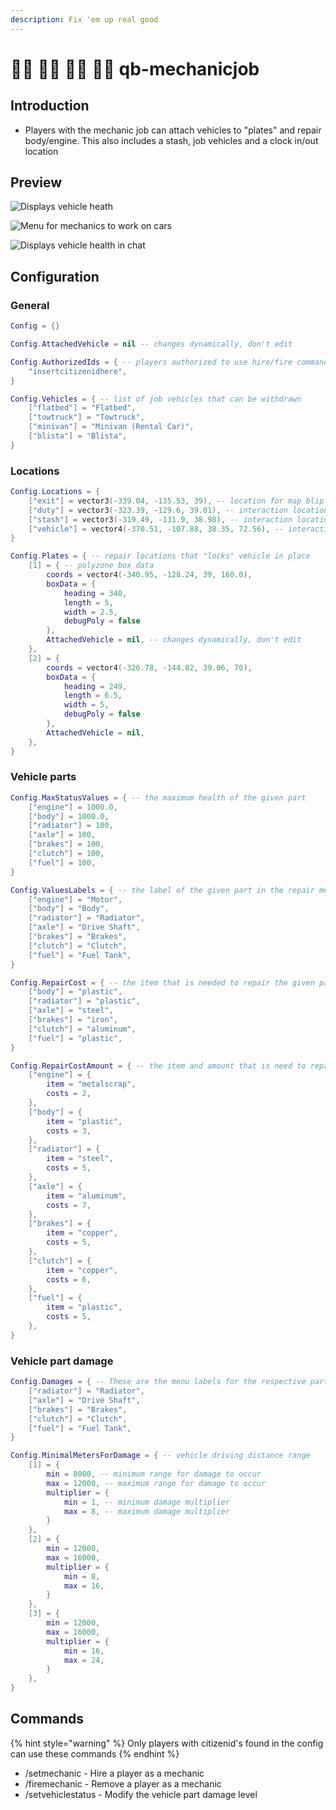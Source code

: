 ```yaml
---
description: Fix 'em up real good
---
```


# 🧑🔧 🧑🔧 🧑🔧 🧑🔧 qb-mechanicjob

## Introduction

-   Players with the mechanic job can attach vehicles to "plates" and repair body/engine. This also includes a stash, job vehicles and a clock in/out location

## Preview

![Displays vehicle heath](<../.gitbook/assets/mechanicchatstatus (1).png>)

![Menu for mechanics to work on cars](../.gitbook/assets/mechanicmenu.png)

![Displays vehicle health in chat](../.gitbook/assets/mechanicchat.png)

## Configuration

### General

```lua
Config = {}

Config.AttachedVehicle = nil -- changes dynamically, don't edit

Config.AuthorizedIds = { -- players authorized to use hire/fire commands
    "insertcitizenidhere",
}

Config.Vehicles = { -- list of job vehicles that can be withdrawn
    ["flatbed"] = "Flatbed",
    ["towtruck"] = "Towtruck",
    ["minivan"] = "Minivan (Rental Car)",
    ["blista"] = "Blista",
}
```

### Locations

```lua
Config.Locations = {
    ["exit"] = vector3(-339.04, -135.53, 39), -- location for map blip
    ["duty"] = vector3(-323.39, -129.6, 39.01), -- interaction location
    ["stash"] = vector3(-319.49, -131.9, 38.98), -- interaction location
    ["vehicle"] = vector4(-370.51, -107.88, 38.35, 72.56), -- interaction location
}

Config.Plates = { -- repair locations that "locks" vehicle in place
    [1] = { -- polyzone box data
        coords = vector4(-340.95, -128.24, 39, 160.0),
        boxData = {
            heading = 340,
            length = 5,
            width = 2.5,
            debugPoly = false
        },
        AttachedVehicle = nil, -- changes dynamically, don't edit
    },
    [2] = {
        coords = vector4(-326.78, -144.82, 39.06, 70),
        boxData = {
            heading = 249,
            length = 6.5,
            width = 5,
            debugPoly = false
        },
        AttachedVehicle = nil,
    },
}
```

### Vehicle parts

```lua
Config.MaxStatusValues = { -- the maximum health of the given part
    ["engine"] = 1000.0,
    ["body"] = 1000.0,
    ["radiator"] = 100,
    ["axle"] = 100,
    ["brakes"] = 100,
    ["clutch"] = 100,
    ["fuel"] = 100,
}

Config.ValuesLabels = { -- the label of the given part in the repair menu
    ["engine"] = "Motor",
    ["body"] = "Body",
    ["radiator"] = "Radiator",
    ["axle"] = "Drive Shaft",
    ["brakes"] = "Brakes",
    ["clutch"] = "Clutch",
    ["fuel"] = "Fuel Tank",
}

Config.RepairCost = { -- the item that is needed to repair the given part
    ["body"] = "plastic",
    ["radiator"] = "plastic",
    ["axle"] = "steel",
    ["brakes"] = "iron",
    ["clutch"] = "aluminum",
    ["fuel"] = "plastic",
}

Config.RepairCostAmount = { -- the item and amount that is need to repair a part
    ["engine"] = {
        item = "metalscrap",
        costs = 2,
    },
    ["body"] = {
        item = "plastic",
        costs = 3,
    },
    ["radiator"] = {
        item = "steel",
        costs = 5,
    },
    ["axle"] = {
        item = "aluminum",
        costs = 7,
    },
    ["brakes"] = {
        item = "copper",
        costs = 5,
    },
    ["clutch"] = {
        item = "copper",
        costs = 6,
    },
    ["fuel"] = {
        item = "plastic",
        costs = 5,
    },
}
```

### Vehicle part damage

```lua
Config.Damages = { -- These are the menu labels for the respective part
    ["radiator"] = "Radiator",
    ["axle"] = "Drive Shaft",
    ["brakes"] = "Brakes",
    ["clutch"] = "Clutch",
    ["fuel"] = "Fuel Tank",
}

Config.MinimalMetersForDamage = { -- vehicle driving distance range
    [1] = {
        min = 8000, -- minimum range for damage to occur
        max = 12000, -- maximum range for damage to occur
        multiplier = {
            min = 1, -- minimum damage multiplier
            max = 8, -- maximum damage multiplier
        }
    },
    [2] = {
        min = 12000,
        max = 16000,
        multiplier = {
            min = 8,
            max = 16,
        }
    },
    [3] = {
        min = 12000,
        max = 16000,
        multiplier = {
            min = 16,
            max = 24,
        }
    },
}
```

## Commands

{% hint style="warning" %}
Only players with citizenid's found in the config can use these commands
{% endhint %}

-   /setmechanic - Hire a player as a mechanic
-   /firemechanic - Remove a player as a mechanic
-   /setvehiclestatus - Modify the vehicle part damage level

